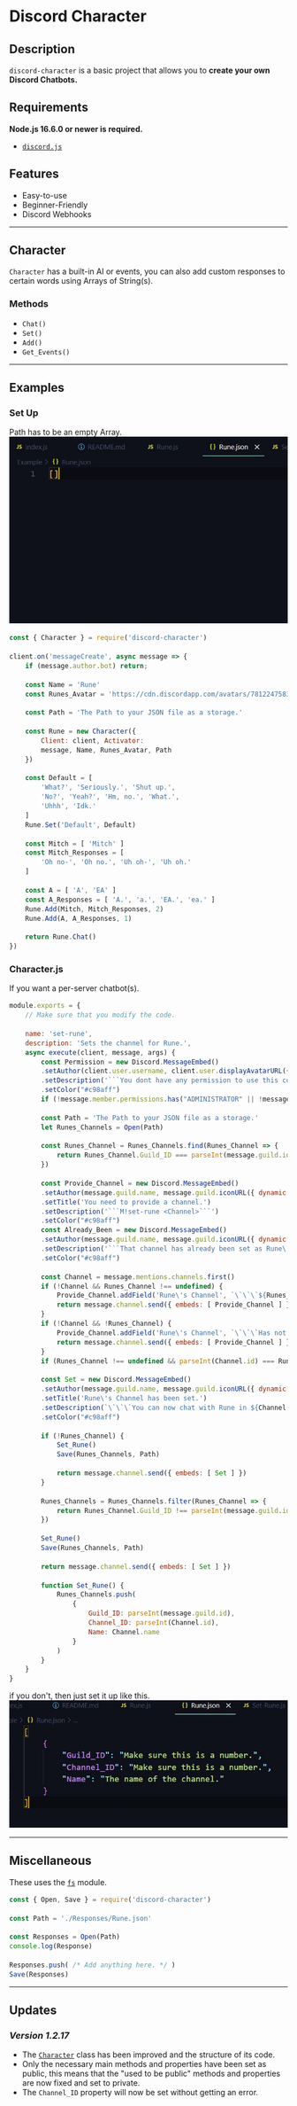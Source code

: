 # Discord Character

## Description
`discord-character` is a basic project that allows you to **create your own Discord Chatbots.**

## Requirements
**Node.js 16.6.0 or newer is required.**
- [`discord.js`](https://discord.js.org/#/)

## Features
- Easy-to-use
- Beginner-Friendly
- Discord Webhooks

- - -

## Character
`Character` has a built-in AI or events, you can
also add custom responses to certain words using
Arrays of String(s).

### Methods
- `Chat()`
- `Set()`
- `Add()`
- `Get_Events()`

- - -

## Examples

### Set Up
Path has to be an empty Array.
![3](./Assets/3.jpg)

```js
const { Character } = require('discord-character')

client.on('messageCreate', async message => {
    if (message.author.bot) return;

    const Name = 'Rune'
    const Runes_Avatar = 'https://cdn.discordapp.com/avatars/781224758355820555/de3ad39b494018d9e42336610d7691ef.jpg?size=4096'
    
    const Path = 'The Path to your JSON file as a storage.'

    const Rune = new Character({
        Client: client, Activator:
        message, Name, Runes_Avatar, Path
    })

    const Default = [
        'What?', 'Seriously.', 'Shut up.',
        'No?', 'Yeah?', 'Hm, no.', 'What.',
        'Uhhh', 'Idk.'
    ]
    Rune.Set('Default', Default)

    const Mitch = [ 'Mitch' ]
    const Mitch_Responses = [
        'Oh no-', 'Oh no.', 'Uh oh-', 'Uh oh.'
    ]

    const A = [ 'A', 'EA' ]
    const A_Responses = [ 'A.', 'a.', 'EA.', 'ea.' ]
    Rune.Add(Mitch, Mitch_Responses, 2)
    Rune.Add(A, A_Responses, 1)

    return Rune.Chat()
})
```

### Character.js
If you want a per-server chatbot(s).

```js
module.exports = {
    // Make sure that you modify the code.

    name: 'set-rune',
    description: 'Sets the channel for Rune.',
    async execute(client, message, args) {
        const Permission = new Discord.MessageEmbed()
        .setAuthor(client.user.username, client.user.displayAvatarURL({ dynamic: true }))
        .setDescription('```You dont have any permission to use this command.```')
        .setColor("#c98aff")
        if (!message.member.permissions.has("ADMINISTRATOR" || !message.member.permissions.has("MANAGE_SERVER"))) return message.channel.send({ embeds: [ Permission ] })

        const Path = 'The Path to your JSON file as a storage.'
        let Runes_Channels = Open(Path)

        const Runes_Channel = Runes_Channels.find(Runes_Channel => {
            return Runes_Channel.Guild_ID === parseInt(message.guild.id)
        })

        const Provide_Channel = new Discord.MessageEmbed()
        .setAuthor(message.guild.name, message.guild.iconURL({ dynamic: true }))
        .setTitle('You need to provide a channel.')
        .setDescription('```M!set-rune <Channel>```')
        .setColor("#c98aff")
        const Already_Been = new Discord.MessageEmbed()
        .setAuthor(message.guild.name, message.guild.iconURL({ dynamic: true }))
        .setDescription('```That channel has already been set as Rune\'s Channel.```')
        .setColor("#c98aff")

        const Channel = message.mentions.channels.first()
        if (!Channel && Runes_Channel !== undefined) {
            Provide_Channel.addField('Rune\'s Channel', `\`\`\`${Runes_Channel.Name || 'Has not been set.'}\`\`\``)
            return message.channel.send({ embeds: [ Provide_Channel ] })
        }
        if (!Channel && !Runes_Channel) {
            Provide_Channel.addField('Rune\'s Channel', `\`\`\`Has not been set.\`\`\``)
            return message.channel.send({ embeds: [ Provide_Channel ] })
        }
        if (Runes_Channel !== undefined && parseInt(Channel.id) === Runes_Channel.Channel_ID) return message.channel.send({ embeds: [ Already_Been ] })

        const Set = new Discord.MessageEmbed()
        .setAuthor(message.guild.name, message.guild.iconURL({ dynamic: true }))
        .setTitle('Rune\'s Channel has been set.')
        .setDescription(`\`\`\`You can now chat with Rune in ${Channel.name}\`\`\``)
        .setColor("#c98aff")

        if (!Runes_Channel) {
            Set_Rune()
            Save(Runes_Channels, Path)

            return message.channel.send({ embeds: [ Set ] })
        }

        Runes_Channels = Runes_Channels.filter(Runes_Channel => {
            return Runes_Channel.Guild_ID !== parseInt(message.guild.id)
        })

        Set_Rune()
        Save(Runes_Channels, Path)

        return message.channel.send({ embeds: [ Set ] })

        function Set_Rune() {
            Runes_Channels.push(
                {
                    Guild_ID: parseInt(message.guild.id),
                    Channel_ID: parseInt(Channel.id),
                    Name: Channel.name
                }
            )
        }
    }
}
```

if you don't, then just set it up like this.
![2](./Assets/2.jpg)

- - -

## Miscellaneous
These uses the [`fs`](https://nodejs.org/api/fs.html) module.

```js
const { Open, Save } = require('discord-character')

const Path = './Responses/Rune.json'

const Responses = Open(Path)
console.log(Response)

Responses.push( /* Add anything here. */ )
Save(Responses)
```

- - -

## Updates

### _Version 1.2.17_
- The [`Character`](#Character) class has been improved and the structure of its code.
- Only the necessary main methods and properties have been set as public, this means that the "used to be public" methods and properties are now fixed and set to private.
- The `Channel_ID` property will now be set without getting an error.